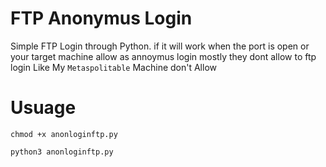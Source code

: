 # FTP Anonymus Login

Simple FTP Login through Python.
if it will work when the port is open or your target machine allow as annoymus login mostly they dont allow to ftp login Like My ``Metaspolitable`` Machine don't Allow


# Usuage

```
chmod +x anonloginftp.py

python3 anonloginftp.py
```
